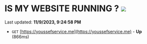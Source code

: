 # IS MY WEBSITE RUNNING ? [![](https://img.shields.io/static/v1?label=Sponsor&message=%E2%9D%A4&logo=GitHub&color=%23fe8e86)](https://github.com/sponsors/<username>)

Last updated: **11/9/2023, 9:24:58 PM**

- `GET` [https://youssefservice.me](https://youssefservice.me) - **Up** (866ms)
